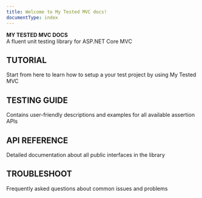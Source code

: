 ```yaml
---
title: Welcome to My Tested MVC docs!
documentType: index
---
```

<style type="text/css">
footer{
  position: relative;
}
</style>

<div class="hero">
  <div class="wrap">
    <div class="text">
      <strong>MY TESTED MVC DOCS</strong>
    </div>
    <div class="minitext">
    A fluent unit testing library for ASP.NET Core MVC
    </div>
  </div>
</div>
<div class="counter-key-section" style="border-top: 0 solid black">
  <div class="container">
    <div class="row">
      <div class="col-md-6 text-center">
        <section>
          <h2>TUTORIAL</h2>
          <p class="lead">Start from here to learn how to setup a your test project by using My Tested MVC</p>
        </section>
      </div>
      <div class="col-md-6 text-center">
        <section>
          <h2>TESTING GUIDE</h2>
          <p class="lead">Contains user-friendly descriptions and examples for all available assertion APIs</p>
        </section>
      </div>
    </div>
  </div>
</div>
<div class="counter-key-section">
  <div class="container content">
    <div class="row">
      <div class="col-md-6 text-center">
        <section>
          <h2>API REFERENCE</h2>
          <p class="lead">Detailed documentation about all public interfaces in the library<p>
        </section>
      </div>
      <div class="col-md-6 text-center">
        <section>
          <h2>TROUBLESHOOT</h2>
          <p class="lead">Frequently asked questions about common issues and problems<p>
        </section>
      </div>
    </div>
  </div>
</div>
